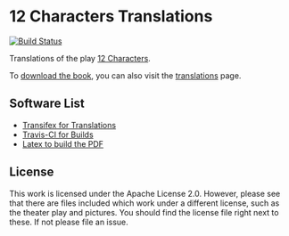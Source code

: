 # 12 Characters Translations

[![Build Status](https://travis-ci.org/niccokunzmann/12characters-translations.svg?branch=master)](https://travis-ci.org/niccokunzmann/12characters-translations)

Translations of the play [12 Characters](https://12characters.org.uk).

To [download the book][release], you can also visit the [translations] page.

## Software List

- [Transifex for Translations](https://www.transifex.com/12-characters)
- [Travis-CI for Builds](https://travis-ci.org/niccokunzmann/12characters-translations)
- [Latex to build the PDF](https://github.com/niccokunzmann/ci-latex)

[release]: https://github.com/niccokunzmann/12characters-translations/releases/latest
[translations]: https://12characters.org.uk/translations/

## License

This work is licensed under the Apache License 2.0.
However, please see that there are files included which work under a different license, such as the theater play and pictures.
You should find the license file right next to these. If not please file an issue.

